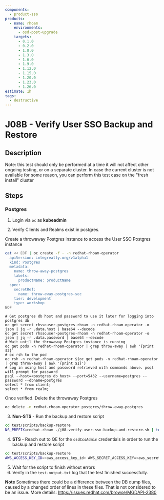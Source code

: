 ```yaml
---
components:
  - product-sso
products:
  - name: rhoam
    environments:
      - osd-post-upgrade
    targets:
      - 0.1.0
      - 0.2.0
      - 1.0.0
      - 1.3.0
      - 1.6.0
      - 1.9.0
      - 1.12.0
      - 1.15.0
      - 1.20.0
      - 1.23.0
      - 1.26.0
estimate: 1h
tags:
  - destructive
---
```


# J08B - Verify User SSO Backup and Restore

## Description

Note: this test should only be performed at a time it will not affect other ongoing testing, or on a separate cluster.
In case the current cluster is not available for some reason, you can perform this test case on the "fresh install" cluster

## Steps

### Postgres

1. Login via `oc` as **kubeadmin**

2. Verify Clients and Realms exist in postgres.

Create a throwaway Postgres instance to access the User SSO Postgres instance

```sh
cat << EOF | oc create -f - -n redhat-rhoam-operator
  apiVersion: integreatly.org/v1alpha1
  kind: Postgres
  metadata:
    name: throw-away-postgres
    labels:
      productName: productName
  spec:
    secretRef:
      name: throw-away-postgres-sec
    tier: development
    type: workshop
EOF
```

```
# Get postgres db host and password to use it later for logging into postgres db
oc get secret rhssouser-postgres-rhoam -n redhat-rhoam-operator -o json | jq -r .data.host | base64 --decode
oc get secret rhssouser-postgres-rhoam -n redhat-rhoam-operator -o json | jq -r .data.password | base64 --decode
# Wait until the throwaway Postgres instance is running
oc get pods -n redhat-rhoam-operator | grep throw-away | awk '{print $3}'
# oc rsh to the pod
oc rsh -n redhat-rhoam-operator $(oc get pods -n redhat-rhoam-operator | grep throw-away | awk '{print $1}')
# Log in using host and password retrieved with commands above. psql will prompt for password
psql --host=<postgres_db_host> --port=5432 --username=postgres --password --dbname=postgres
select * from client;
select * from realm;
```

Once verified. Delete the throwaway Postgres

```sh
oc delete -n redhat-rhoam-operator postgres/throw-away-postgres
```

3. **Non-STS** - Run the backup and restore script

```sh
cd test/scripts/backup-restore
NS_PREFIX=redhat-rhoam ./j08-verify-user-sso-backup-and-restore.sh | tee test-output.txt
```

4. **STS** - Reach out to QE for the `osdCcsAdmin` credentials in order to run the backup and restore script

```sh
cd test/scripts/backup-restore
AWS_ACCESS_KEY_ID=<aws_access_key_id> AWS_SECRET_ACCESS_KEY=<aws_secret_access_key> NS_PREFIX=redhat-rhoam ./j08-verify-user-sso-backup-and-restore.sh | tee test-output.txt
```

5. Wait for the script to finish without errors
6. Verify in the `test-output.txt` log that the test finished successfully.

**Note**
Sometimes there could be a difference between the DB dump files, caused by a changed order of lines in these files. That is not considered to be an issue. More details: https://issues.redhat.com/browse/MGDAPI-2380
